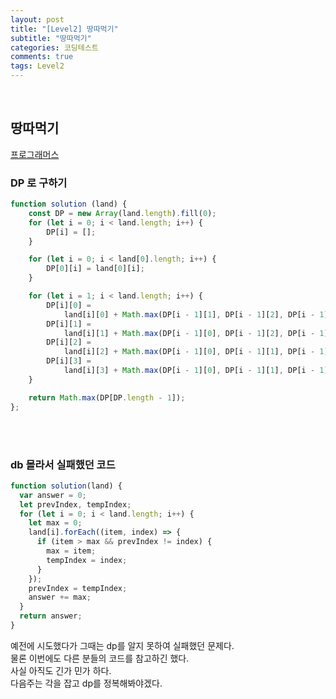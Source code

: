 ```yaml
---
layout: post
title: "[Level2] 땅따먹기"
subtitle: "땅따먹기"
categories: 코딩테스트
comments: true
tags: Level2
---
```



<br>

## 땅따먹기

[프로그래머스](https://programmers.co.kr/learn/courses/30/lessons/12913) <br>

### DP 로 구하기
```js
function solution (land) {
    const DP = new Array(land.length).fill(0);
    for (let i = 0; i < land.length; i++) {
        DP[i] = [];
    }

    for (let i = 0; i < land[0].length; i++) {
        DP[0][i] = land[0][i];
    }

    for (let i = 1; i < land.length; i++) {
        DP[i][0] =
            land[i][0] + Math.max(DP[i - 1][1], DP[i - 1][2], DP[i - 1][3]);
        DP[i][1] =
            land[i][1] + Math.max(DP[i - 1][0], DP[i - 1][2], DP[i - 1][3]);
        DP[i][2] =
            land[i][2] + Math.max(DP[i - 1][0], DP[i - 1][1], DP[i - 1][3]);
        DP[i][3] =
            land[i][3] + Math.max(DP[i - 1][0], DP[i - 1][1], DP[i - 1][2]);
    }

    return Math.max(DP[DP.length - 1]);
};
```

<br><br>

### db 몰라서 실패했던 코드

```js
function solution(land) {
  var answer = 0;
  let prevIndex, tempIndex;
  for (let i = 0; i < land.length; i++) {
    let max = 0;
    land[i].forEach((item, index) => {
      if (item > max && prevIndex != index) {
        max = item;
        tempIndex = index;
      }
    });
    prevIndex = tempIndex;
    answer += max;
  }
  return answer;
}

```

예전에 시도했다가 그때는 dp를 알지 못하여 실패했던 문제다.<br>
물론 이번에도 다른 분들의 코드를 참고하긴 했다.<br>
사실 아직도 긴가 민가 하다.<br>
다음주는 각을 잡고 dp를 정복해봐야겠다.